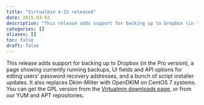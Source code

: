 ```yaml
---
title: "Virtualmin 4.15 released"
date: 2015-03-03
description: "This release adds support for backing up to Dropbox (in the Pro version), a page showing..."
categories: []
aliases: []
toc: false
draft: false
---
```

This release adds support for backing up to Dropbox (in the Pro version), a page showing currently running backups, UI fields and API options for edting users' password recovery addresses, and a bunch of script installer updates. It also replaces Dkim-Milter with OpenDKIM on CentOS 7 systems. <br />
 You can get the GPL version from the [Virtualmin downloads page][1], or from our YUM and APT repositories.

  [1]: vdownload.html
